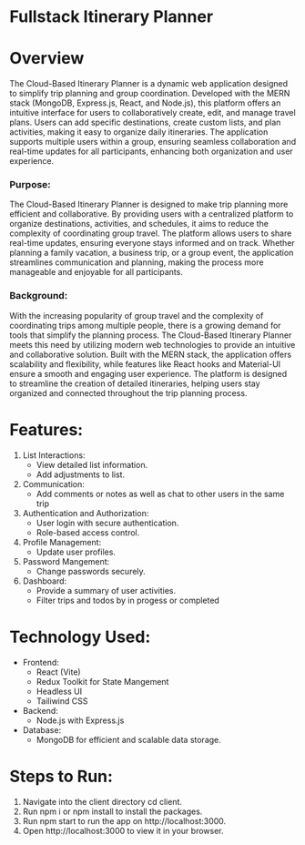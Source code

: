 # Fullstack Itinerary Planner

# Overview
The Cloud-Based Itinerary Planner is a dynamic web application designed to simplify trip planning and group coordination. Developed with the MERN stack (MongoDB, Express.js, React, and Node.js), this platform offers an intuitive interface for users to collaboratively create, edit, and manage travel plans. Users can add specific destinations, create custom lists, and plan activities, making it easy to organize daily itineraries. The application supports multiple users within a group, ensuring seamless collaboration and real-time updates for all participants, enhancing both organization and user experience.

### Purpose:
The Cloud-Based Itinerary Planner is designed to make trip planning more efficient and collaborative. By providing users with a centralized platform to organize destinations, activities, and schedules, it aims to reduce the complexity of coordinating group travel. The platform allows users to share real-time updates, ensuring everyone stays informed and on track. Whether planning a family vacation, a business trip, or a group event, the application streamlines communication and planning, making the process more manageable and enjoyable for all participants.

### Background:
With the increasing popularity of group travel and the complexity of coordinating trips among multiple people, there is a growing demand for tools that simplify the planning process. The Cloud-Based Itinerary Planner meets this need by utilizing modern web technologies to provide an intuitive and collaborative solution. Built with the MERN stack, the application offers scalability and flexibility, while features like React hooks and Material-UI ensure a smooth and engaging user experience. The platform is designed to streamline the creation of detailed itineraries, helping users stay organized and connected throughout the trip planning process.

# Features:
1. List Interactions:
   - View detailed list information.
   - Add adjustments to list.
2. Communication:
   - Add comments or notes as well as chat to other users in the same trip
3. Authentication and Authorization:
   - User login with secure authentication.
   - Role-based access control.
4. Profile Management:
   - Update user profiles.
5. Password Mangement:
   - Change passwords securely.
6. Dashboard:
   - Provide a summary of user activities.
   - Filter trips and todos by in progess or completed

# Technology Used:
- Frontend:
  * React (Vite)
  * Redux Toolkit for State Mangement
  * Headless UI
  * Tailiwind CSS
- Backend:
  * Node.js with Express.js
- Database:
  * MongoDB for efficient and scalable data storage.

# Steps to Run:
1. Navigate into the client directory cd client.
2. Run npm i or npm install to install the packages.
3. Run npm start to run the app on http://localhost:3000.
4. Open http://localhost:3000 to view it in your browser.
